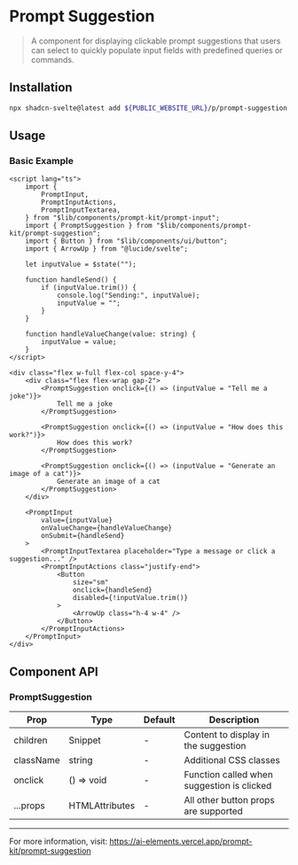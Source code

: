 # Prompt Suggestion

> A component for displaying clickable prompt suggestions that users can select to quickly populate input fields with predefined queries or commands.

## Installation

```bash
npx shadcn-svelte@latest add ${PUBLIC_WEBSITE_URL}/p/prompt-suggestion.json
```

## Usage

### Basic Example

```svelte
<script lang="ts">
	import {
		PromptInput,
		PromptInputActions,
		PromptInputTextarea,
	} from "$lib/components/prompt-kit/prompt-input";
	import { PromptSuggestion } from "$lib/components/prompt-kit/prompt-suggestion";
	import { Button } from "$lib/components/ui/button";
	import { ArrowUp } from "@lucide/svelte";

	let inputValue = $state("");

	function handleSend() {
		if (inputValue.trim()) {
			console.log("Sending:", inputValue);
			inputValue = "";
		}
	}

	function handleValueChange(value: string) {
		inputValue = value;
	}
</script>

<div class="flex w-full flex-col space-y-4">
	<div class="flex flex-wrap gap-2">
		<PromptSuggestion onclick={() => (inputValue = "Tell me a joke")}>
			Tell me a joke
		</PromptSuggestion>

		<PromptSuggestion onclick={() => (inputValue = "How does this work?")}>
			How does this work?
		</PromptSuggestion>

		<PromptSuggestion onclick={() => (inputValue = "Generate an image of a cat")}>
			Generate an image of a cat
		</PromptSuggestion>
	</div>

	<PromptInput
		value={inputValue}
		onValueChange={handleValueChange}
		onSubmit={handleSend}
	>
		<PromptInputTextarea placeholder="Type a message or click a suggestion..." />
		<PromptInputActions class="justify-end">
			<Button
				size="sm"
				onclick={handleSend}
				disabled={!inputValue.trim()}
			>
				<ArrowUp class="h-4 w-4" />
			</Button>
		</PromptInputActions>
	</PromptInput>
</div>
```

## Component API

### PromptSuggestion

| Prop | Type | Default | Description |
|------|------|---------|-------------|
| children | Snippet | - | Content to display in the suggestion |
| className | string | - | Additional CSS classes |
| onclick | () => void | - | Function called when suggestion is clicked |
| ...props | HTMLAttributes<HTMLButtonElement> | - | All other button props are supported |

---

For more information, visit: https://ai-elements.vercel.app/prompt-kit/prompt-suggestion

